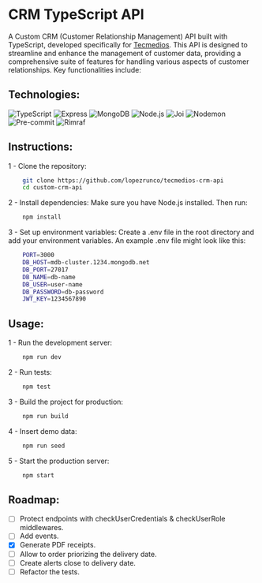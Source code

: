 # CRM TypeScript API

A Custom CRM (Customer Relationship Management) API built with TypeScript, developed specifically for [Tecmedios](https://github.com/Tecmedios). This API is designed to streamline and enhance the management of customer data, providing a comprehensive suite of features for handling various aspects of customer relationships. Key functionalities include:

## Technologies:

![TypeScript](https://img.shields.io/badge/TypeScript-3178C6?style=for-the-badge&logo=typescript&logoColor=white)
![Express](https://img.shields.io/badge/Express-000000?style=for-the-badge&logo=express&logoColor=white)
![MongoDB](https://img.shields.io/badge/MongoDB-47A248?style=for-the-badge&logo=mongodb&logoColor=white)
![Node.js](https://img.shields.io/badge/Node.js-339933?style=for-the-badge&logo=nodedotjs&logoColor=white)
![Joi](https://img.shields.io/badge/Joi-4E8A8A?style=for-the-badge&logo=joomla&logoColor=white)
![Nodemon](https://img.shields.io/badge/Nodemon-76d04b?style=for-the-badge&logo=nodemon&logoColor=white)
![Pre-commit](https://img.shields.io/badge/Pre--commit-F7D76D?style=for-the-badge&logo=pre-commit&logoColor=white)
![Rimraf](https://img.shields.io/badge/Rimraf-6C78AF?style=for-the-badge&logo=rimraf&logoColor=white)

## Instructions:

1 - Clone the repository:
```sh
    git clone https://github.com/lopezrunco/tecmedios-crm-api
    cd custom-crm-api
```

2 - Install dependencies:
Make sure you have Node.js installed. Then run:
```sh
    npm install
```
3 - Set up environment variables:
Create a .env file in the root directory and add your environment variables. An example .env file might look like this:

```sh
    PORT=3000
    DB_HOST=mdb-cluster.1234.mongodb.net
    DB_PORT=27017
    DB_NAME=db-name
    DB_USER=user-name
    DB_PASSWORD=db-password
    JWT_KEY=1234567890
```

## Usage:

1 - Run the development server:
```sh
    npm run dev
```

2 - Run tests:
```sh
    npm test
```

3 - Build the project for production:
```sh
    npm run build
```

4 - Insert demo data:
```sh
    npm run seed
```

5 - Start the production server:
```sh
    npm start
```

## Roadmap:

- [ ] Protect endpoints with checkUserCredentials & checkUserRole middlewares.
- [ ] Add events.
- [X] Generate PDF receipts.
- [ ] Allow to order priorizing the delivery date.
- [ ] Create alerts close to delivery date.
- [ ] Refactor the tests.
